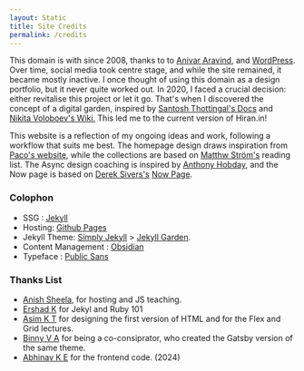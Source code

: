 ```yaml
---
layout: Static
title: Site Credits
permalink: /credits
---
```

This domain is with since 2008, thanks to to <a href="https://twitter.com/anivar">Anivar Aravind</a>, and <a href="https://wordpress.com/">WordPress</a>. Over time, social media took centre stage, and while the site remained, it became mostly inactive. I once thought of using this domain as a design portfolio, but it never quite worked out. In 2020, I faced a crucial decision: either revitalise this project or let it go. That's when I discovered the concept of a digital garden, inspired by <a href="https://docs.thottingal.in/">Santosh Thottingal's Docs</a> and <a href="https://wiki.nikiv.dev/">Nikita Voloboev's Wiki.</a> This led me to the current version of Hiran.in!

This website is a reflection of my ongoing ideas and work, following a workflow that suits me best. The homepage design draws inspiration from <a href="https://paco.me/">Paco's website</a>, while the collections are based on <a href="https://matthewstrom.com/reading">Matthw Ström's</a> reading list. The Async design coaching is inspired by <a href="https://anthonyhobday.com/">Anthony Hobday</a>, and the Now page is based on <a href="https://sive.rs/">Derek Sivers's</a> <a href="https://nownownow.com/about">Now Page</a>.

### Colophon
- SSG : <a href="https://wiki.nikiv.dev/">Jekyll</a>
- Hosting:  <a href="https://github.com/pages">Github Pages</a>
- Jekyll Theme: <a href="https://github.com/raghudotcc/simply-jekyll">Simply Jekyll</a> > <a href="https://github.com/Jekyll-Garden/jekyll-garden.github.io">Jekyll Garden</a>.
- Content Management : <a href="https://obsidian.md/">Obsidian</a>
- Typeface : <a href="https://fonts.google.com/specimen/Public+Sans/about">Public Sans</a>

### Thanks List
- <a href="https://github.com/anishsheela">Anish Sheela</a>, for hosting and JS teaching.
- <a href="https://github.com/ershad">Ershad K</a> for Jekyl and Ruby 101
- <a href="https://www.ktasim.com/">Asim K T</a> for designing the first version of HTML and for the Flex and Grid lectures.
- <a href="https://notes.binnyva.com/">Binny V A</a> for being a co-consiprator, who created the Gatsby version of the same theme. 
- <a href="https://abhinav-k-e.github.io/">Abhinav K E</a> for the frontend code. (2024)